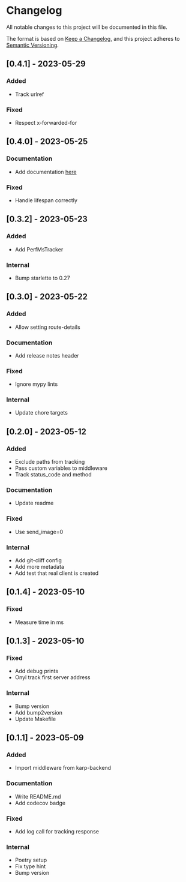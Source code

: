 # Changelog

All notable changes to this project will be documented in this file.

The format is based on [Keep a Changelog](https://keepachangelog.com/en/1.1.0/),
and this project adheres to [Semantic Versioning](https://semver.org/spec/v2.0.0.html).

## [0.4.1] - 2023-05-29

### Added

- Track urlref

### Fixed

- Respect x-forwarded-for

## [0.4.0] - 2023-05-25

### Documentation

- Add documentation [here](https://spraakbanken.github.io/asgi-matomo)

### Fixed

- Handle lifespan correctly

## [0.3.2] - 2023-05-23

### Added

- Add PerfMsTracker

### Internal

- Bump starlette to 0.27

## [0.3.0] - 2023-05-22

### Added

- Allow setting route-details

### Documentation

- Add release notes header

### Fixed

- Ignore mypy lints

### Internal

- Update chore targets

## [0.2.0] - 2023-05-12

### Added

- Exclude paths from tracking
- Pass custom variables to middleware
- Track status_code and method

### Documentation

- Update readme

### Fixed

- Use send_image=0

### Internal

- Add git-cliff config
- Add more metadata
- Add test that real client is created

## [0.1.4] - 2023-05-10

### Fixed

- Measure time in ms

## [0.1.3] - 2023-05-10

### Fixed

- Add debug prints
- Onyl track first server address

### Internal

- Bump version
- Add bump2version
- Update Makefile

## [0.1.1] - 2023-05-09

### Added

- Import middleware from karp-backend

### Documentation

- Write README.md
- Add codecov badge

### Fixed

- Add log call for tracking response

### Internal

- Poetry setup
- Fix type hint
- Bump version

<!-- generated by git-cliff -->
